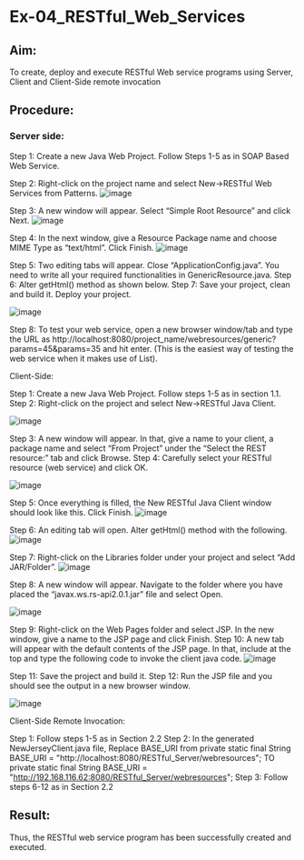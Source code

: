 # Ex-04_RESTful_Web_Services
## Aim:

To create, deploy and execute RESTful Web service programs using Server, Client and Client-Side remote invocation
## Procedure:

### Server side:
Step 1: Create a new Java Web Project. Follow Steps 1-5 as in SOAP Based Web Service.

Step 2: Right-click on the project name and select New->RESTful Web Services from Patterns.
![image](https://github.com/priyarajmohan777/Ex-04_RESTful_Web_Services/assets/119475942/af906bec-c4a7-4689-b3fe-bee14380d265)




Step 3: A new window will appear. Select “Simple Root Resource” and click Next.
 ![image](https://github.com/priyarajmohan777/Ex-04_RESTful_Web_Services/assets/119475942/dd6edfa1-10d4-47f1-9093-7325ded765e6)

 


Step 4: In the next window, give a Resource Package name and choose MIME Type as “text/html”. Click Finish.
![image](https://github.com/priyarajmohan777/Ex-04_RESTful_Web_Services/assets/119475942/b574628c-be51-43fe-9fea-a653d35ec2a8)


Step 5: Two editing tabs will appear. Close “ApplicationConfig.java”. You need to write all your required functionalities in GenericResource.java.
Step 6: Alter getHtml() method as shown below.
Step 7: Save your project, clean and build it. Deploy your project.
 
![image](https://github.com/priyarajmohan777/Ex-04_RESTful_Web_Services/assets/119475942/d290bb12-036d-4a8a-8710-2bef1c2f4e7c)

 


Step 8: To test your web service, open a new browser window/tab and type the URL as http://localhost:8080/project_name/webresources/generic?params=45&params=35 and hit enter. (This is the easiest way of testing the web service when it makes use of List).



Client-Side:


Step 1: Create a new Java Web Project. Follow steps 1-5 as in section 1.1.
Step 2: Right-click on the project and select New->RESTful Java Client.


![image](https://github.com/priyarajmohan777/Ex-04_RESTful_Web_Services/assets/119475942/5f804c1a-2214-4cd2-8f0a-bfd9544c8b05)


Step 3: A new window will appear. In that, give a name to your client, a package name and select “From Project” under the “Select the REST resource:” tab and click Browse. 
Step 4: Carefully select your RESTful resource (web service) and click OK.
 
 ![image](https://github.com/priyarajmohan777/Ex-04_RESTful_Web_Services/assets/119475942/78eb4a65-f516-4990-87ba-d5cc1993c13a)



Step 5: Once everything is filled, the New RESTful Java Client window should look like this. Click Finish.
![image](https://github.com/priyarajmohan777/Ex-04_RESTful_Web_Services/assets/119475942/ab186321-7322-4ce1-976c-a25afef0c271)


Step 6: An editing tab will open. Alter getHtml() method with the following.
 ![image](https://github.com/priyarajmohan777/Ex-04_RESTful_Web_Services/assets/119475942/b13e6eac-44ed-4641-aa45-716210016472)

 

Step 7: Right-click on the Libraries folder under your project and select “Add JAR/Folder”.
![image](https://github.com/priyarajmohan777/Ex-04_RESTful_Web_Services/assets/119475942/1b8bbed1-1cd7-4748-905e-6296d0aed6f3)


Step 8: A new window will appear. Navigate to the folder where you have placed the “javax.ws.rs-api2.0.1.jar” file and select Open.
 
![image](https://github.com/priyarajmohan777/Ex-04_RESTful_Web_Services/assets/119475942/d2364c60-bba0-4569-942f-0fb84dec90d7)
 


Step 9: Right-click on the Web Pages folder and select JSP. In the new window, give a name to the JSP page and click Finish.
Step 10: A new tab will appear with the default contents of the JSP page. In that, include at the top and type the following code to invoke the client java code.
![image](https://github.com/priyarajmohan777/Ex-04_RESTful_Web_Services/assets/119475942/54858d58-e0fd-411c-b595-97aa55652f43)


Step 11: Save the project and build it.
Step 12: Run the JSP file and you should see the output in a new browser window.
 
 ![image](https://github.com/priyarajmohan777/Ex-04_RESTful_Web_Services/assets/119475942/87faad4f-8131-49a4-84b7-46a54f88e789)



Client-Side Remote Invocation:


Step 1: Follow steps 1-5 as in Section 2.2
Step 2: In the generated NewJerseyClient.java file, Replace BASE_URI from private static final String BASE_URI = "http://localhost:8080/RESTful_Server/webresources"; TO private static final String BASE_URI = "http://192.168.116.62:8080/RESTful_Server/webresources";
Step 3: Follow steps 6-12 as in Section 2.2


## Result:
 Thus, the RESTful web service program has been successfully created and executed.
